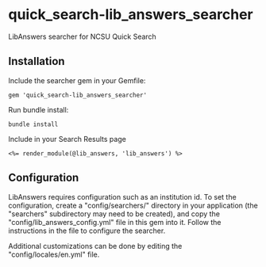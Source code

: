 # quick_search-lib_answers_searcher

LibAnswers searcher for NCSU Quick Search

## Installation

Include the searcher gem in your Gemfile:

```
gem 'quick_search-lib_answers_searcher'
```

Run bundle install:

```
bundle install
```

Include in your Search Results page

```
<%= render_module(@lib_answers, 'lib_answers') %>
```

## Configuration

LibAnswers requires configuration such as an institution id. 
To set the configuration, create a "config/searchers/" directory in your 
application (the "searchers" subdirectory may need to be created), and copy 
the "config/lib_answers_config.yml" file in this gem into it. Follow the 
instructions in the file to configure the searcher.

Additional customizations can be done by editing the "config/locales/en.yml" 
file.